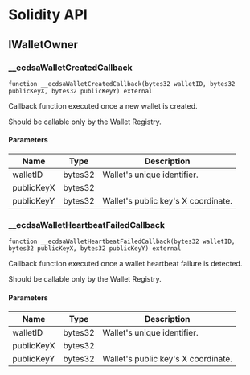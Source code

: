 # Solidity API

## IWalletOwner

### __ecdsaWalletCreatedCallback

```solidity
function __ecdsaWalletCreatedCallback(bytes32 walletID, bytes32 publicKeyX, bytes32 publicKeyY) external
```

Callback function executed once a new wallet is created.

Should be callable only by the Wallet Registry.

#### Parameters

| Name | Type | Description |
| ---- | ---- | ----------- |
| walletID | bytes32 | Wallet's unique identifier. |
| publicKeyX | bytes32 |  |
| publicKeyY | bytes32 | Wallet's public key's X coordinate. |

### __ecdsaWalletHeartbeatFailedCallback

```solidity
function __ecdsaWalletHeartbeatFailedCallback(bytes32 walletID, bytes32 publicKeyX, bytes32 publicKeyY) external
```

Callback function executed once a wallet heartbeat failure
is detected.

Should be callable only by the Wallet Registry.

#### Parameters

| Name | Type | Description |
| ---- | ---- | ----------- |
| walletID | bytes32 | Wallet's unique identifier. |
| publicKeyX | bytes32 |  |
| publicKeyY | bytes32 | Wallet's public key's X coordinate. |

